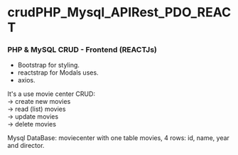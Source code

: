 # crudPHP_Mysql_APIRest_PDO_REACT

### PHP &amp; MySQL CRUD - Frontend (REACTJs)
- Bootstrap for styling.
- reactstrap for Modals uses.
- axios.

It's a use movie center CRUD: <br>
-> create new movies<br>
-> read (list) movies<br>
-> update movies <br>
-> delete movies<br>


Mysql DataBase: moviecenter with one table movies, 4 rows: id, name, year and director.
